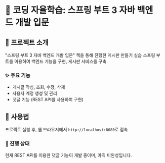 # 📘 코딩 자율학습: 스프링 부트 3 자바 백엔드 개발 입문

## 🚀 프로젝트 소개
"스프링 부트 3 자바 백엔드 개발 입문" 책을 통해 진행한 게시판 만들기 실습
스프링 부트를 이용하여 백엔드 기능을 구현, 게시판 서비스를 구축

### ✨ 주요 기능
- 게시글 작성, 조회, 수정, 삭제
- 사용자 계정 생성 및 관리
- 댓글 기능 (REST API를 사용하여 구현)

## 📖 사용법
프로젝트 실행 후, 웹 브라우저에서 `http://localhost:8080`로 접속

### 🔄 진행 상태
현재 REST API를 이용한 댓글 기능이 개발 중이며, 아직 미완성입니다.
